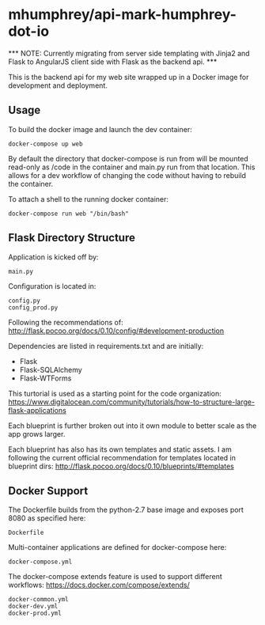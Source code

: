 # mhumphrey/api-mark-humphrey-dot-io

*** NOTE: Currently migrating from server side templating with Jinja2 and Flask to AngularJS client side with Flask as the backend api. ***

This is the backend api for my web site wrapped up in a Docker image for development and deployment.

## Usage

To build the docker image and launch the dev container:

```
docker-compose up web
```

By default the directory that docker-compose is run from will be mounted read-only as /code in the container and main.py run from that location. This allows for a dev workflow of changing the code without having to rebuild the container.

To attach a shell to the running docker container:

```
docker-compose run web "/bin/bash"
```

## Flask Directory Structure

Application is kicked off by:

```
main.py
```

Configuration is located in:

```
config.py
config_prod.py
```

Following the recommendations of:
http://flask.pocoo.org/docs/0.10/config/#development-production

Dependencies are listed in requirements.txt and are initially:
- Flask
- Flask-SQLAlchemy
- Flask-WTForms

This turtorial is used as a starting point for the code organization:
https://www.digitalocean.com/community/tutorials/how-to-structure-large-flask-applications

Each blueprint  is further broken out into it own module to better scale as the app grows larger.

Each blueprint has also has its own templates and static assets. I am following the current official recommendation for templates located in blueprint dirs:
http://flask.pocoo.org/docs/0.10/blueprints/#templates

## Docker Support

The Dockerfile builds from the python-2.7 base image and exposes port 8080 as specified here:

```
Dockerfile
```

Multi-container applications are defined for docker-compose here:

```
docker-compose.yml
```

The docker-compose extends feature is used to support different workflows:
https://docs.docker.com/compose/extends/

```
docker-common.yml
docker-dev.yml
docker-prod.yml
```
